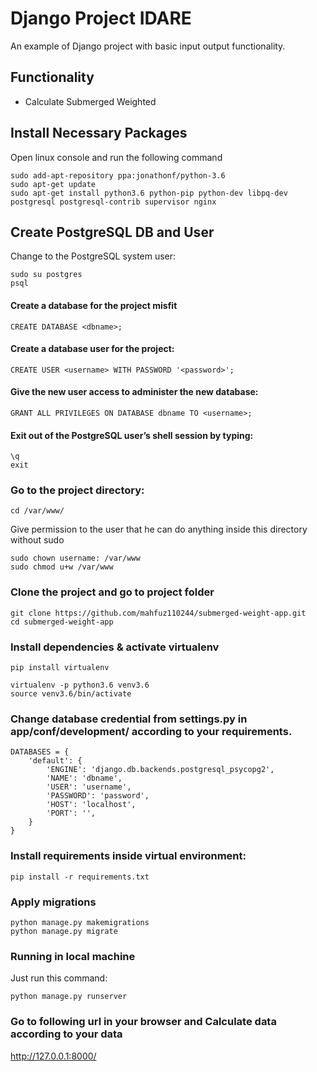 # Django Project IDARE

An example of Django project with basic input output functionality.

## Functionality

- Calculate Submerged Weighted

## Install Necessary Packages

Open linux console and run the following command
```
sudo add-apt-repository ppa:jonathonf/python-3.6
sudo apt-get update
sudo apt-get install python3.6 python-pip python-dev libpq-dev postgresql postgresql-contrib supervisor nginx
```


## Create PostgreSQL DB and User

Change to the PostgreSQL system user:
```
sudo su postgres
psql
```

#### Create a database for the project misfit

```
CREATE DATABASE <dbname>;
```

#### Create a database user for the project:

```
CREATE USER <username> WITH PASSWORD '<password>';
```

#### Give the new user access to administer the new database:

```
GRANT ALL PRIVILEGES ON DATABASE dbname TO <username>;
```

#### Exit out of the PostgreSQL user’s shell session by typing:

```
\q
exit
```

### Go to the project directory:

```
cd /var/www/
```

Give permission to the user that he can do anything inside this directory without sudo
```
sudo chown username: /var/www
sudo chmod u+w /var/www
```

### Clone the project and go to project folder

```
git clone https://github.com/mahfuz110244/submerged-weight-app.git
cd submerged-weight-app
```

### Install dependencies & activate virtualenv

```
pip install virtualenv

virtualenv -p python3.6 venv3.6
source venv3.6/bin/activate
```

### Change database credential from settings.py in app/conf/development/ according to your requirements.

```
DATABASES = {
    'default': {
        'ENGINE': 'django.db.backends.postgresql_psycopg2',
        'NAME': 'dbname',
        'USER': 'username',
        'PASSWORD': 'password',
        'HOST': 'localhost',
        'PORT': '',
    }
}
```


### Install requirements inside virtual environment:
```
pip install -r requirements.txt
```


### Apply migrations

```
python manage.py makemigrations
python manage.py migrate
```

### Running in local machine

Just run this command:

```
python manage.py runserver
```

### Go to following url in your browser and Calculate data according to your data

<http://127.0.0.1:8000/>
```